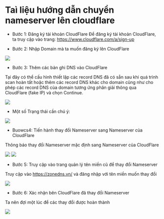 # Taì liệu hướng dẫn chuyển nameserver lên cloudflare

- Bước 1: Đăng ký tài khoản CloudFlare
Để đăng ký tài khoản CloudFlare, ta truy cập vào trang: https://www.cloudflare.com/a/sign-up

- Bước 2: Nhập Domain mà ta muốn đăng ký lên CloudFlare

<img src="https://imgur.com/LfnJS6i.png">

- Bước 3: Thêm các bản ghi DNS vào CloudFlare

Tại đây có thể cấu hình thiết lập các record DNS đã có sẵn sau khi quá trình scan hoàn tất hoặc thêm các record DNS khác cho domain cũng như cho phép các record DNS của domain tương ứng phân giải thông qua CloudFlare (fake IP) và chọn Continue.

<img src="https://imgur.com/GPDojVs.png">

- Một số Trạng thái cần chú ý:

<img src="https://imgur.com/2TQwkou.png">

- Buowcs4: Tiến hành thay đổi Nameserver sang Nameserver của CloudFlare

Thông báo thay đổi Nameserver mặc định sang Nameserver của CloudFlare

<img src="https://imgur.com/XqoixIs.png">

<img src="https://imgur.com/vMidOnR.png">

- Bước 5: Truy cập vào trang quản lý tên miền cũ để thay đổi Nameserver

Truy cập vào https://zonedns.vn/ và đăng nhập với tên miền muốn thay đổi

<img src="https://imgur.com/Jex7sSK.png">

- Bước 6: Xác nhận bên CloudFlare đã thay đổi Nameserver

Ta nên đợi một lúc để các thay đổi được hoàn thành

<img src="https://imgur.com/dW8BATA.png">